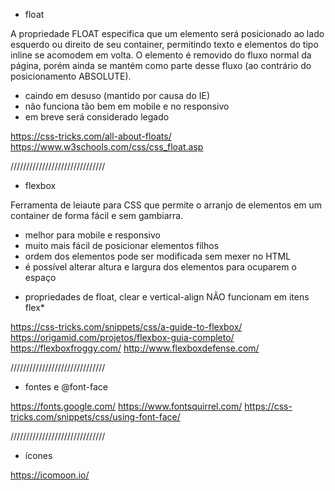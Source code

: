 - float

A propriedade FLOAT especifica que um elemento será posicionado ao lado esquerdo ou direito de seu container, permitindo texto e elementos do tipo inline se acomodem em volta. O elemento é removido do fluxo normal da página, porém ainda se mantém como parte desse fluxo (ao contrário do posicionamento ABSOLUTE).

- caindo em desuso (mantido por causa do IE)
- não funciona tão bem em mobile e no responsivo
- em breve será considerado legado

https://css-tricks.com/all-about-floats/
https://www.w3schools.com/css/css_float.asp

//////////////////////////////

- flexbox

Ferramenta de leiaute para CSS que permite o arranjo de elementos em um container de forma fácil e sem gambiarra.

- melhor para mobile e responsivo
- muito mais fácil de posicionar elementos filhos
- ordem dos elementos pode ser modificada sem mexer no HTML
- é possível alterar altura e largura dos elementos para ocuparem o espaço
* propriedades de float, clear e vertical-align NÃO funcionam em itens flex*


https://css-tricks.com/snippets/css/a-guide-to-flexbox/
https://origamid.com/projetos/flexbox-guia-completo/
https://flexboxfroggy.com/
http://www.flexboxdefense.com/

//////////////////////////////

- fontes e @font-face

https://fonts.google.com/
https://www.fontsquirrel.com/
https://css-tricks.com/snippets/css/using-font-face/

//////////////////////////////

- ícones

https://icomoon.io/
